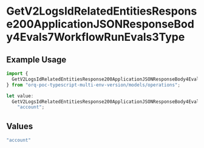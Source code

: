 # GetV2LogsIdRelatedEntitiesResponse200ApplicationJSONResponseBody4Evals7WorkflowRunEvals3Type

## Example Usage

```typescript
import {
  GetV2LogsIdRelatedEntitiesResponse200ApplicationJSONResponseBody4Evals7WorkflowRunEvals3Type,
} from "orq-poc-typescript-multi-env-version/models/operations";

let value:
  GetV2LogsIdRelatedEntitiesResponse200ApplicationJSONResponseBody4Evals7WorkflowRunEvals3Type =
    "account";
```

## Values

```typescript
"account"
```